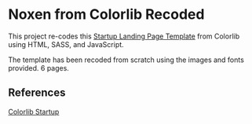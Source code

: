 # Noxen from Colorlib Recoded

This project re-codes this [Startup Landing Page Template](https://colorlib.com/wp/template/noxen/) from Colorlib using HTML, SASS, and JavaScript.

The template has been recoded from scratch using the images and fonts provided. 6 pages.

## References
[Colorlib Startup](https://colorlib.com/wp/template/noxen/)
